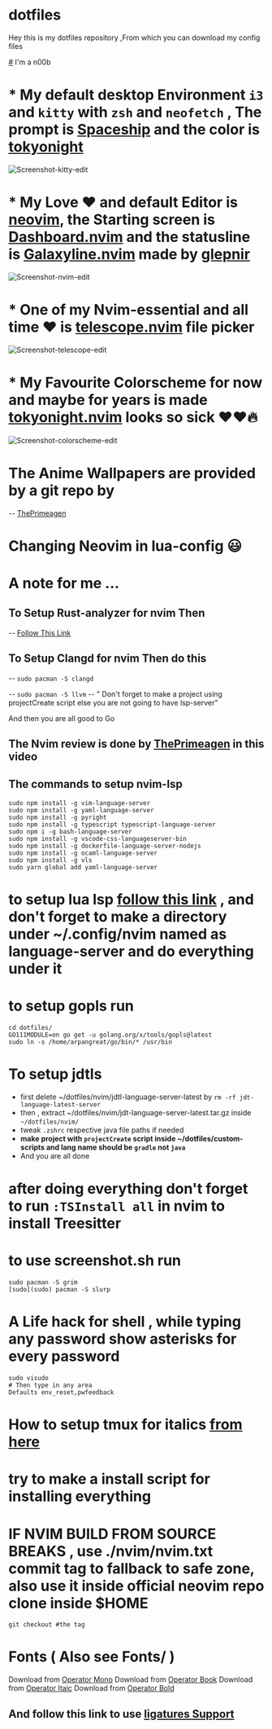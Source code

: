 # dotfiles

Hey this is my dotfiles repository ,From which you can download my config files

[#](#) I'm a n00b

# * My default desktop Environment `i3` and `kitty` with `zsh` and `neofetch` , The prompt is [Spaceship](https://github.com/denysdovhan/spaceship-prompt) and the color is [tokyonight](https://github.com/folke/tokyonight.nvim.git)
![Screenshot-kitty-edit](https://user-images.githubusercontent.com/46556080/130490647-0488bd1d-7cc3-49ce-a6c3-c4a09809b622.png)


# * My Love ❤️ and default Editor is [neovim](https://github.com/neovim/neovim), the Starting screen is [Dashboard.nvim](https://github.com/glepnir/dashboard-nvim) and the statusline is [Galaxyline.nvim](https://github.com/glepnir/galaxyline.nvim) made by [glepnir](https://github.com/glepnir)
![Screenshot-nvim-edit](https://user-images.githubusercontent.com/46556080/130490700-b227a906-8d26-4642-98df-81df3eda0e7e.png)

# * One of my Nvim-essential and all time ❤️ is [telescope.nvim](https://github.com/nvim-telescope/telescope.nvim) file picker
![Screenshot-telescope-edit](https://user-images.githubusercontent.com/46556080/130490742-b6494ed2-4324-49da-8673-9c42d68ecf35.png)


# * My Favourite Colorscheme for now and maybe for years is made [tokyonight.nvim](https://github.com/folke/tokyonight.nvim.git) looks so sick ❤️❤️🔥
![Screenshot-colorscheme-edit](https://user-images.githubusercontent.com/46556080/130490777-1116a609-d805-4b0e-a37b-5a132665269b.png)

# The Anime Wallpapers are provided by a git repo by

-- [ThePrimeagen](https://github.com/ThePrimeagen/anime)

# Changing Neovim in lua-config :smiley:

# A note for me ...

## To Setup Rust-analyzer for nvim Then

-- [Follow This Link](https://sharksforarms.dev/posts/neovim-rust/)

## To Setup Clangd for nvim Then do this

-- `sudo pacman -S clangd`

-- `sudo pacman -S llvm`
-- " Don't forget to make a project using projectCreate script else you are not going to have lsp-server"

And then you are all good to Go

## The Nvim review is done by [ThePrimeagen](github.com/ThePrimeagen) in this video

## The commands to setup nvim-lsp
```shell
sudo npm install -g vim-language-server
sudo npm install -g yaml-language-server
sudo npm install -g pyright
sudo npm install -g typescript typescript-language-server
sudo npm i -g bash-language-server
sudo npm install -g vscode-css-languageserver-bin
sudo npm install -g dockerfile-language-server-nodejs
sudo npm install -g ocaml-language-server
sudo npm install -g vls
sudo yarn global add yaml-language-server
```
# to setup lua lsp [follow this link](https://github.com/sumneko/lua-language-server/wiki/Build-and-Run-(Standalone)) , and don't forget to make a directory under ~/.config/nvim named as language-server and do everything under it 

# to setup gopls run 
```shell
cd dotfiles/
GO111MODULE=on go get -u golang.org/x/tools/gopls@latest
sudo ln -s /home/arpangreat/go/bin/* /usr/bin
```
# To setup jdtls
- first delete ~/dotfiles/nvim/jdtl-language-server-latest by `rm -rf jdt-language-latest-server`
- then , extract ~/dotfiles/nvim/jdt-language-server-latest.tar.gz inside `~/dotfiles/nvim/`
- tweak `.zshrc` respective java file paths if needed
- **make project with `projectCreate` script inside ~/dotfiles/custom-scripts and lang name should be `gradle` not `java`**
- And you are all done 

# after doing everything don't forget to run ```:TSInstall all``` in nvim to install Treesitter

# to use screenshot.sh run
```shell
sudo pacman -S grim
[sudo](sudo) pacman -S slurp
```

# A Life hack for shell , while typing any password show asterisks for every password
```shell
sudo visudo
# Then type in any area
Defaults env_reset,pwfeedback
```

# How to setup tmux for italics [from here](https://rsapkf.xyz/blog/enabling-italics-vim-tmux)

# try to make a install script for installing everything

# IF NVIM BUILD FROM SOURCE BREAKS , use ./nvim/nvim.txt commit tag to fallback to safe zone, also use it inside official neovim repo clone inside $HOME
`git checkout #the tag`

# Fonts ( Also see Fonts/ )
Download from [Operator Mono](https://fontsfree.net/operator-mono-medium-font-download.html)
Download from [Operator Book](https://fontsfree.net/operator-mono-book-font-download.html)
Download from [Operator Itaic](https://fontsfree.net/operator-mono-book-italic-2-font-download.html)
Download from [Operator Bold](https://fontsfree.net/operator-mono-bold-font-download.html)

## And follow this link to use [ligatures Support](https://github.com/kiliman/operator-mono-lig)
